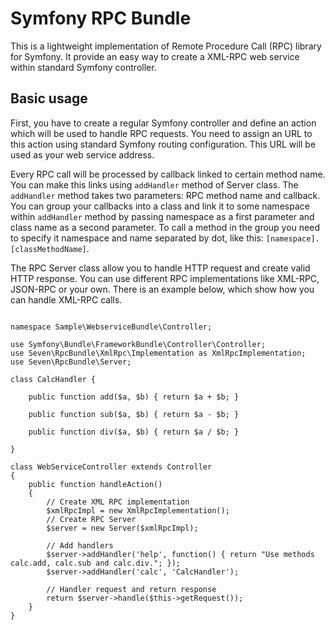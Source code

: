 Symfony RPC Bundle
==================

This is a lightweight implementation of Remote Procedure Call (RPC) library for Symfony.
It provide an easy way to create a XML-RPC web service within standard Symfony controller.

Basic usage
-------------

First, you have to create a regular Symfony controller and define an action which will be used to
handle RPC requests. You need to assign an URL to this action using standard Symfony routing
configuration. This URL will be used as your web service address.

Every RPC call will be processed by callback linked to certain method name. You can make this
links using `addHandler` method of Server class. The `addHandler` method takes two parameters:
RPC method name and callback. You can group your callbacks into a class and link it to some 
namespace within `addHandler` method by passing namespace as a first parameter and class name
as a second parameter. To call a method in the group you need to specify it namespace and name
separated by dot, like this: `[namespace].[classMethodName]`.

The RPC Server class allow you to handle HTTP request and create valid HTTP response. You can use
different RPC implementations like XML-RPC, JSON-RPC or your own. There is an example below,
which show how you can handle XML-RPC calls.

<pre><code>
namespace Sample\WebserviceBundle\Controller;

use Symfony\Bundle\FrameworkBundle\Controller\Controller;
use Seven\RpcBundle\XmlRpc\Implementation as XmlRpcImplementation;
use Seven\RpcBundle\Server;

class CalcHandler {

    public function add($a, $b) { return $a + $b; }

    public function sub($a, $b) { return $a - $b; }

    public function div($a, $b) { return $a / $b; }

}

class WebServiceController extends Controller
{
    public function handleAction()
    {
        // Create XML RPC implementation
        $xmlRpcImpl = new XmlRpcImplementation();
        // Create RPC Server
        $server = new Server($xmlRpcImpl);

        // Add handlers
        $server->addHandler('help', function() { return "Use methods calc.add, calc.sub and calc.div."; });
        $server->addHandler('calc', 'CalcHandler');

        // Handler request and return response
        return $server->handle($this->getRequest());
    }
}
</code></pre>
